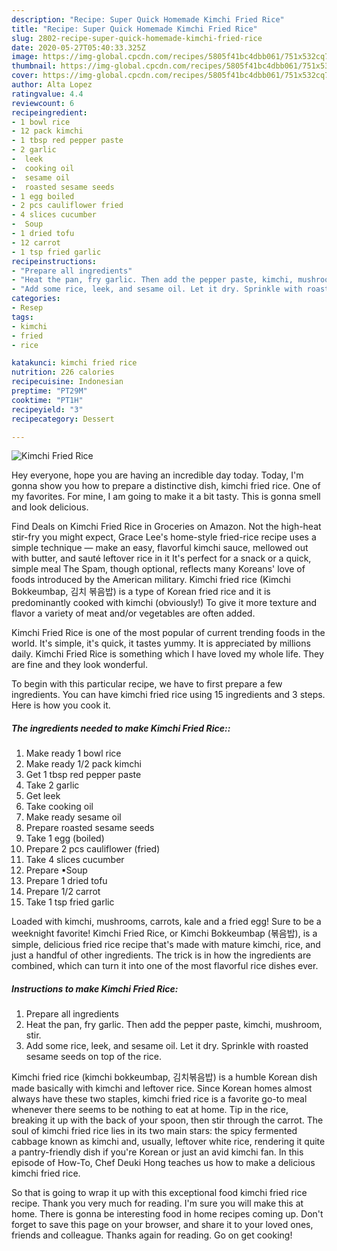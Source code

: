 ```yaml
---
description: "Recipe: Super Quick Homemade Kimchi Fried Rice"
title: "Recipe: Super Quick Homemade Kimchi Fried Rice"
slug: 2802-recipe-super-quick-homemade-kimchi-fried-rice
date: 2020-05-27T05:40:33.325Z
image: https://img-global.cpcdn.com/recipes/5805f41bc4dbb061/751x532cq70/kimchi-fried-rice-recipe-main-photo.jpg
thumbnail: https://img-global.cpcdn.com/recipes/5805f41bc4dbb061/751x532cq70/kimchi-fried-rice-recipe-main-photo.jpg
cover: https://img-global.cpcdn.com/recipes/5805f41bc4dbb061/751x532cq70/kimchi-fried-rice-recipe-main-photo.jpg
author: Alta Lopez
ratingvalue: 4.4
reviewcount: 6
recipeingredient:
- 1 bowl rice
- 12 pack kimchi
- 1 tbsp red pepper paste
- 2 garlic
-  leek
-  cooking oil
-  sesame oil
-  roasted sesame seeds
- 1 egg boiled
- 2 pcs cauliflower fried
- 4 slices cucumber
-  Soup
- 1 dried tofu
- 12 carrot
- 1 tsp fried garlic
recipeinstructions:
- "Prepare all ingredients"
- "Heat the pan, fry garlic. Then add the pepper paste, kimchi, mushroom, stir."
- "Add some rice, leek, and sesame oil. Let it dry. Sprinkle with roasted sesame seeds on top of the rice."
categories:
- Resep
tags:
- kimchi
- fried
- rice

katakunci: kimchi fried rice
nutrition: 226 calories
recipecuisine: Indonesian
preptime: "PT29M"
cooktime: "PT1H"
recipeyield: "3"
recipecategory: Dessert

---
```



![Kimchi Fried Rice](https://img-global.cpcdn.com/recipes/5805f41bc4dbb061/751x532cq70/kimchi-fried-rice-recipe-main-photo.jpg)

Hey everyone, hope you are having an incredible day today. Today, I'm gonna show you how to prepare a distinctive dish, kimchi fried rice. One of my favorites. For mine, I am going to make it a bit tasty. This is gonna smell and look delicious.

Find Deals on Kimchi Fried Rice in Groceries on Amazon. Not the high-heat stir-fry you might expect, Grace Lee&#39;s home-style fried-rice recipe uses a simple technique — make an easy, flavorful kimchi sauce, mellowed out with butter, and sauté leftover rice in it It&#39;s perfect for a snack or a quick, simple meal The Spam, though optional, reflects many Koreans&#39; love of foods introduced by the American military. Kimchi fried rice (Kimchi Bokkeumbap, 김치 볶음밥) is a type of Korean fried rice and it is predominantly cooked with kimchi (obviously!) To give it more texture and flavor a variety of meat and/or vegetables are often added.

Kimchi Fried Rice is one of the most popular of current trending foods in the world. It's simple, it's quick, it tastes yummy. It is appreciated by millions daily. Kimchi Fried Rice is something which I have loved my whole life. They are fine and they look wonderful.


To begin with this particular recipe, we have to first prepare a few ingredients. You can have kimchi fried rice using 15 ingredients and 3 steps. Here is how you cook it.

##### The ingredients needed to make Kimchi Fried Rice::

1. Make ready 1 bowl rice
1. Make ready 1/2 pack kimchi
1. Get 1 tbsp red pepper paste
1. Take 2 garlic
1. Get  leek
1. Take  cooking oil
1. Make ready  sesame oil
1. Prepare  roasted sesame seeds
1. Take 1 egg (boiled)
1. Prepare 2 pcs cauliflower (fried)
1. Take 4 slices cucumber
1. Prepare  ▪Soup
1. Prepare 1 dried tofu
1. Prepare 1/2 carrot
1. Take 1 tsp fried garlic


Loaded with kimchi, mushrooms, carrots, kale and a fried egg! Sure to be a weeknight favorite! Kimchi Fried Rice, or Kimchi Bokkeumbap (볶음밥), is a simple, delicious fried rice recipe that&#39;s made with mature kimchi, rice, and just a handful of other ingredients. The trick is in how the ingredients are combined, which can turn it into one of the most flavorful rice dishes ever. 

##### Instructions to make Kimchi Fried Rice:

1. Prepare all ingredients
1. Heat the pan, fry garlic. Then add the pepper paste, kimchi, mushroom, stir.
1. Add some rice, leek, and sesame oil. Let it dry. Sprinkle with roasted sesame seeds on top of the rice.


Kimchi fried rice (kimchi bokkeumbap, 김치볶음밥) is a humble Korean dish made basically with kimchi and leftover rice. Since Korean homes almost always have these two staples, kimchi fried rice is a favorite go-to meal whenever there seems to be nothing to eat at home. Tip in the rice, breaking it up with the back of your spoon, then stir through the carrot. The soul of kimchi fried rice lies in its two main stars: the spicy fermented cabbage known as kimchi and, usually, leftover white rice, rendering it quite a pantry-friendly dish if you&#39;re Korean or just an avid kimchi fan. In this episode of How-To, Chef Deuki Hong teaches us how to make a delicious kimchi fried rice. 

So that is going to wrap it up with this exceptional food kimchi fried rice recipe. Thank you very much for reading. I'm sure you will make this at home. There is gonna be interesting food in home recipes coming up. Don't forget to save this page on your browser, and share it to your loved ones, friends and colleague. Thanks again for reading. Go on get cooking!
